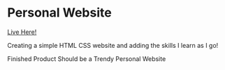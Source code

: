 # Personal Website

<a target="_blank" href="https://timo1k.github.io/odin-recipes/">Live Here!</a>

Creating a simple HTML CSS website and adding the skills I learn as I go!

Finished Product Should be a Trendy Personal Website
